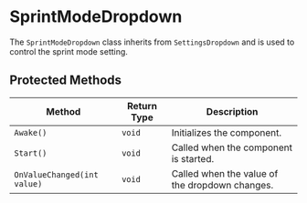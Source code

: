 # SprintModeDropdown

The `SprintModeDropdown` class inherits from `SettingsDropdown` and is used to control the sprint mode setting.

## Protected Methods

| Method               | Return Type | Description                                      |
| -------------------- | ----------- | ------------------------------------------------ |
| `Awake()`            | `void`      | Initializes the component.                       |
| `Start()`            | `void`      | Called when the component is started.            |
| `OnValueChanged(int value)` | `void` | Called when the value of the dropdown changes.   |

